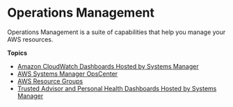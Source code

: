 # Operations Management<a name="systems-manager-ops-center"></a>

Operations Management is a suite of capabilities that help you manage your AWS resources\.

**Topics**
+ [Amazon CloudWatch Dashboards Hosted by Systems Manager](systems-manager-cloudwatch-dashboards.md)
+ [AWS Systems Manager OpsCenter](OpsCenter.md)
+ [AWS Resource Groups](systems-manager-resource-groups.md)
+ [Trusted Advisor and Personal Health Dashboards Hosted by Systems Manager](systems-manager-trusted-advisor-and-phd.md)